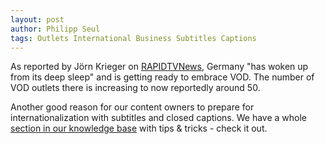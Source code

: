 ```yaml
---
layout: post
author: Philipp Seul
tags: Outlets International Business Subtitles Captions
---
```

As reported by Jörn Krieger on [RAPIDTVNews](http://www.rapidtvnews.com/index.php/2014020332116/vod-market-on-the-rise-in-germany.html), Germany "has woken up from its deep sleep" and is getting ready to embrace VOD. The number of VOD outlets there is increasing to now reportedly around 50.

Another good reason for our content owners to prepare for internationalization with subtitles and closed captions. We have a whole [section in our knowledge base](https://intercom.help/filmhub/submission-process#text-tracks) with tips & tricks - check it out.
